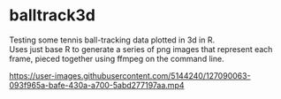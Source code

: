# balltrack3d

Testing some tennis ball-tracking data plotted in 3d in R.  
Uses just base R to generate a series of png images that represent each frame, pieced together using ffmpeg on the command line.


https://user-images.githubusercontent.com/5144240/127090063-093f965a-bafe-430a-a700-5abd277197aa.mp4

